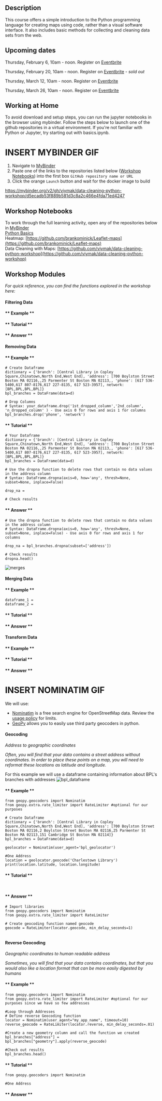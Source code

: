 ## Description 
This course offers a simple introduction to the Python programming language for creating maps using code, rather than a visual software interface. It also includes basic methods for collecting and cleaning data sets from the web. 

## Upcoming dates
Thursday, February 6, 10am - noon. Register on [Eventbrite](https://www.eventbrite.com/e/mapmaking-201-basic-mapmaking-in-python-tickets-91638373843 "Eventrbite") 

Thursday, February 20, 10am - noon. Register on [Eventbrite](https://www.eventbrite.com/e/mapmaking-201-basic-mapmaking-in-python-tickets-88402665753 "Eventrbite")  - *sold out*

Thursday, March 12, 10am - noon. Register on [Eventbrite](https://www.eventbrite.com/e/mapmaking-201-basic-mapmaking-in-python-tickets-91638520281 "Eventrbite")  


Thursday, March 26, 10am - noon. Register on [Eventbrite](https://www.eventbrite.com/e/mapmaking-201-basic-mapmaking-in-python-tickets-88402868359 "Eventrbite")  

## Working at Home

To avoid download and setup steps, you can run the  jupyter notebooks in the browser using mybinder.  Follow the steps below to launch one of the github repositories in a virtual environment.  If you're not familiar with Python or Jupyter, try starting out with basics.ipynb.


# INSERT MYBINDER GIF

1. Navigate to [MyBinder](https://mybinder.org/)  
2. Paste one of the links to the repositories listed below ([Workshop Notebooks](#Workshop-Notebooks )) into the first box `GitHub repository name or URL`  
3. Click the orange `Launch` button and wait for the docker image to build

https://mybinder.org/v2/gh/viymak/data-cleaning-python-workshop/d5ecadb53f889b581d3c8a2c466e4fda71ed4247


## Workshop Notebooks  
To work through the full learning activity, open any of the repositories below in [MyBinder](https://mybinder.org)  
[Python Basics]()  
Heatmap: [https://github.com/brankominick/Leaflet-maps](https://github.com/brankominick/Leaflet-maps)  
Data Cleaning with Maps: [https://github.com/viymak/data-cleaning-python-workshop](https://github.com/viymak/data-cleaning-python-workshop)  

## Workshop Modules
*For quick reference, you can find the functions explored in the workshop here:*

#### Filtering Data
<!-- tabs:start -->
#### ** Example **
#### ** Tutorial **
#### ** Answer **
<!-- tabs:end -->


#### Removing Data
<!-- tabs:start -->
#### ** Example **
```
# Create Dataframe
dictionary = {'branch': [Central Library in Copley Square,Chinatown,North End,West End], 'address': [700 Boylston Street Boston MA 02116,,25 Parmenter St Boston MA 02113,, 'phone': [617 536-5400,617 807-8176,617 227-8135, 617 523-3957], network: [BPL,BPL,BPL,BPL]}
bpl_branches = DataFrame(data=d)

# Drop Columns
# Syntax: your_dataframe.drop('1st_dropped_column','2nd_column', 'n_dropped_column' ) - Use axis 0 for rows and axis 1 for columns
bpl_branches.drop('phone', 'network')

```

#### ** Tutorial **
```
# Your Dataframe
dictionary = {'branch': [Central Library in Copley Square,Chinatown,North End,West End], 'address': [700 Boylston Street Boston MA 02116,,25 Parmenter St Boston MA 02113,, 'phone': [617 536-5400,617 807-8176,617 227-8135, 617 523-3957], network: [BPL,BPL,BPL,BPL]}
bpl_branches = DataFrame(data=d)

# Use the dropna function to delete rows that contain no data values in the address column
# Syntax: DataFrame.dropna(axis=0, how='any', thresh=None, subset=None, inplace=False)

drop_na = 

# Check results

```
#### ** Answer **
```
# Use the dropna function to delete rows that contain no data values in the address column
# Syntax: DataFrame.dropna(axis=0, how='any', thresh=None, subset=None, inplace=False) - Use axis 0 for rows and axis 1 for columns

drop_na = bpl_branches.dropna(subset=['address'])

# Check results
dropna.head()
```
<!-- tabs:end -->

![merges](/media/img/merges.png)
#### Merging Data
<!-- tabs:start -->
#### ** Example **
```
dataframe_1 = 
dataframe_2 = 
```
#### ** Tutorial **
#### ** Answer **
<!-- tabs:end -->

#### Transform Data
<!-- tabs:start -->
#### ** Example **
#### ** Tutorial **
#### ** Answer **
<!-- tabs:end -->


# INSERT NOMINATIM GIF

We will use:
- [Nominatim](https://nominatim.openstreetmap.org/) is a free search engine for OpenStreetMap data.  Review the [usage policy](https://operations.osmfoundation.org/policies/nominatim/) for limits.
- [GeoPy](https://geopy.readthedocs.io/en/stable/) allows you to easily use third party geocoders in python.

#### Geocoding
*Address to geographic coordinates*  

*Often, you will find that your data contains a street address without coordinates.  In order to place these points on a map, you will need to reformat these locations as latitude and longitude.*

For this example we will use a dataframe containing information about BPL's branches with addresses
![bpl_dataframe](/media/img/bpl_dataframe.png)

<!-- tabs:start -->

#### ** Example **

```#Import libraries
from geopy.geocoders import Nominatim    
from geopy.extra.rate_limiter import RateLimiter #optional for our purposes  

# Create Dataframe
dictionary = {'branch': [Central Library in Copley Square,Chinatown,North End,West End], 'address': [700 Boylston Street Boston MA 02116,2 Boylston Street Boston MA 02116,25 Parmenter St Boston MA 02113,151 Cambridge St Boston MA 02114]}
bpl_branches = DataFrame(data=d)

geolocator = Nominatim(user_agent='bpl_geolocator')

#One Address
location = geolocator.geocode('Charlestown Library')
print(location.latitude, location.longitude)
```

#### ** Tutorial **
```#Loop through Addresses


```

#### ** Answer **
```
# Import libraries
from geopy.geocoders import Nominatim    
from geopy.extra.rate_limiter import RateLimiter

# Create geocoding function named geocode
geocode = RateLimiter(locator.geocode, min_delay_seconds=1)


```
<!-- tabs:end -->




#### Reverse Geocoding
*Geographic coordinates to human readable address*

*Sometimes, you will find that your data contains coordinates, but that you would also like a location format that can be more easily digested by humans*

<!-- tabs:start -->

#### ** Example **

```
from geopy.geocoders import Nominatim  
from geopy.extra.rate_limiter import RateLimiter #optional for our purposes since we have so few addresses

#Loop through Addresses  
# Define reverse Geocoding function
locator = Nominatim(user_agent="my_app_name", timeout=10)
reverse_geocode = RateLimiter(locator.reverse, min_delay_seconds=.01)

#Create a new geometry column and call the function we created
bpl_branches["address"] = bpl_branches["geometry"].apply(reverse_geocode)

#Check out results
bpl_branches.head()
```

#### ** Tutorial **
```
from geopy.geocoders import Nominatim

#One Address
```

#### ** Answer **

<!-- tabs:end -->
